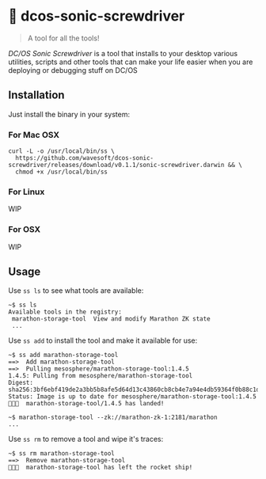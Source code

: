 # :wrench: dcos-sonic-screwdriver

> A tool for all the tools!

_DC/OS Sonic Screwdriver_ is a tool that installs to your desktop various utilities, scripts and other tools that can make your life easier when you are deploying or debugging stuff on DC/OS

## Installation

Just install the binary in your system:

### For Mac OSX

```
curl -L -o /usr/local/bin/ss \
  https://github.com/wavesoft/dcos-sonic-screwdriver/releases/download/v0.1.1/sonic-screwdriver.darwin && \
  chmod +x /usr/local/bin/ss 
```

### For Linux

WIP

### For OSX

WIP

## Usage

Use `ss ls` to see what tools are available:

```
~$ ss ls
Available tools in the registry:
 marathon-storage-tool  View and modify Marathon ZK state
 ...
```

Use `ss add` to install the tool and make it available for use:

```
~$ ss add marathon-storage-tool
==>  Add marathon-storage-tool
==>  Pulling mesosphere/marathon-storage-tool:1.4.5
1.4.5: Pulling from mesosphere/marathon-storage-tool
Digest: sha256:3bf6ebf419de2a3bb5b8afe5d64d13c43860cb8cb4e7a94e4db59364f0b88c1d
Status: Image is up to date for mesosphere/marathon-storage-tool:1.4.5
👨🏻‍🚀  marathon-storage-tool/1.4.5 has landed!

~$ marathon-storage-tool --zk://marathon-zk-1:2181/marathon
...
```

Use `ss rm` to remove a tool and wipe it's traces:

```
~$ ss rm marathon-storage-tool
==>  Remove marathon-storage-tool
👨🏻‍🚀  marathon-storage-tool has left the rocket ship!
```

